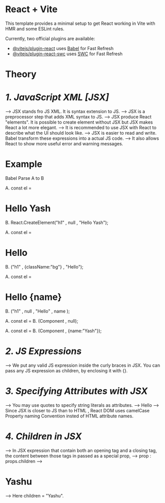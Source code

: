 # React + Vite

This template provides a minimal setup to get React working in Vite with HMR and some ESLint rules.

Currently, two official plugins are available:

- [@vitejs/plugin-react](https://github.com/vitejs/vite-plugin-react/blob/main/packages/plugin-react/README.md) uses [Babel](https://babeljs.io/) for Fast Refresh
- [@vitejs/plugin-react-swc](https://github.com/vitejs/vite-plugin-react-swc) uses [SWC](https://swc.rs/) for Fast Refresh


# Theory

# _1. JavaScript XML [JSX]_

--> JSX stands fro JS XML. It is syntax extension to JS.
--> JSX is a preprocessor step that adds XML syntax to JS.
--> JSX produce React "elements". It is possible to create element without JSX but JSX makes React a lot more elegant.
--> It is recommended to use JSX with React to describe what the UI should look like.
--> JSX is easier to read and write. Babel transform these expressions into a actual JS code.
--> It also allows React to show more useful error and warning messages.

# Example
Babel Parse A to B

A. const el = <h1> Hello Yash </h1>
B. React.CreateElement("h1" , null , "Hello Yash");

A. const el = <h1 className = "bg" > Hello </h1>
B. ("h1" , {className:"bg"} , "Hello");

A. const el = <h1> Hello {name} </h1>
B. ("h1" , null , "Hello" , name );

A. const el = <Component/>
B. (Component , null);

A. const el = <Component name="Yash"/>
B. (Component , {name:"Yash"}); <Component/>


# _2. JS Expressions_ 

--> We put any valid JS expression inside the curly braces in JSX. You can pass any JS expression as children, by enclosing it with {}.

# _3. Specifying Attributes with JSX_

--> You may use quotes to specify string literals as attributes.
--> <tag attributeName = "value"> Hello </tag>
--> Since JSX is closer to JS than to HTML , React DOM uses camelCase Property naming Convention insted of HTML attribute names.

# _4. Children in JSX_

--> In JSX expression that contain both an opening tag and a closing tag, the content between those tags in passed as a special prop,
--> prop : props.children
--> <h1> Yashu </h1>
--> Here children = "Yashu".
